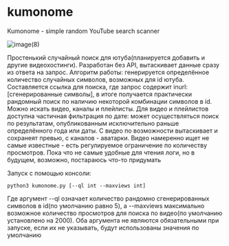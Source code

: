 # kumonome
Kumonome - simple random YouTube search scanner


![image(8)](https://github.com/idioinfectedstrixxx/kumonome/assets/172582897/dcc9f869-5628-4291-89d3-6c5174245819)


Простенький случайный поиск для ютуба(планируется добавить и другие видеохостинги). Разработан без API, вытаскивает данные сразу из ответа на запрос.
Алгоритм работы: генерируется определённое количество случайных символов, возможных для id ютуба. Составляется ссылка для поиска, где запрос содержит inurl:[сгенерированные символы], в итоге получается практически рандомный поиск по наличию некоторой комбинации символов в id. Можно искать видео, каналы и плейлисты. Для видео и плейлистов доступна частичная фильтрация по дате: может осуществляться поиск по результатам, опубликованным исключительно раньше определённого года или даты. С видео по возможности вытаскивает и сохранеят превью, с каналов - аватарки. Видео намеренно ищет не самые известные - есть регулируемое ограничение по количеству просмотров. Пока что не самые удобные для чтения логи, но в будущем, возможно, постараюсь что-то придумать

Запуск с помощью консоли:

```
python3 kumonome.py [--ql int --maxviews int]
```

Где аргумент --ql означает количество рандомно сгенерированных символов в id(по умолчанию равно 5), а --maxviews максимально возможное количество просмотров для поиска по видео(по умолчанию установлено на 2000). Оба аргумента не являются обязательными при запуске, если их не указывать, будут использованы значения по умолчанию

